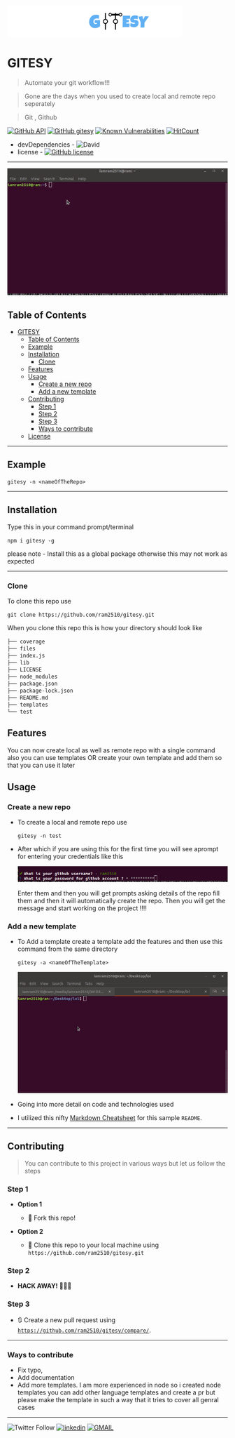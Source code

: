 
![gitesy logo](files/LogoMakr_4LW8VJ.png)


# GITESY

> Automate your git workflow!!!

> Gone are the days when you used to create local and remote repo seperately

> Git , Github

[![GitHub API](https://img.shields.io/badge/GitHub-API-teal.svg?style=flat&logo=github)](https://developer.github.com/v3/) [![GitHub gitesy](https://img.shields.io/badge/gitesy-blue.svg?style=flat&logo=github)](https://gitesy.com/) [![Known Vulnerabilities](https://snyk.io/test/github/ram2510/gitesy/badge.svg?targetFile=package.json)](https://snyk.io/test/github/ram2510/gitesy?targetFile=package.json) 
[![HitCount](https://hits.dwyl.com/ram2510/gitesy.svg)](https://hits.dwyl.com/ram2510/gitesy)

- devDependencies - ![David](https://img.shields.io/david/dev/ram2510/gitesy.svg?style=flat-square)
- license - [![GitHub license](https://img.shields.io/github/license/ram2510/gitesy.svg?style=flat&logo=github)](https://github.com/ram2510/gitesy/blob/master/LICENSE)

<hr>


![gitesy demo](files/gitesy.gif)

## Table of Contents 


- [GITESY](#gitesy)
  - [Table of Contents](#table-of-contents)
  - [Example](#example)
  - [Installation](#installation)
    - [Clone](#clone)
  - [Features](#features)
  - [Usage](#usage)
    - [Create a new repo](#create-a-new-repo)
    - [Add a new template](#add-a-new-template)
  - [Contributing](#contributing)
    - [Step 1](#step-1)
    - [Step 2](#step-2)
    - [Step 3](#step-3)
    - [Ways to contribute](#ways-to-contribute)
  - [License](#license)


---

## Example 

```
gitesy -n <nameOfTheRepo> 

```

---


## Installation

Type this in your command prompt/terminal

```
npm i gitesy -g
```

please note - Install this as a global package otherwise this may not work as expected

---

### Clone
To clone this repo use

```
git clone https://github.com/ram2510/gitesy.git
```

When you clone this repo this is how your directory should look like
  ```
  ├── coverage
  ├── files
  ├── index.js
  ├── lib
  ├── LICENSE
  ├── node_modules
  ├── package.json
  ├── package-lock.json
  ├── README.md
  ├── templates
  └── test
  ```


## Features

You can now create local as well as remote repo with a single command also you can use templates OR create your own template and add them 
so that you can use it later 

## Usage 

### Create a new repo
- To create a local and remote repo use
  ```
  gitesy -n test
  ```

- After which if you are using this for the first time you will see aprompt for entering your credentials like this
  
  ![creds demo](files/creds.png)

  Enter them and then you will get prompts asking details of the repo fill them and then it will automatically create the repo. Then you will get the message and start working on the project !!!!


### Add a new template
- To Add a template create a template add the features and then use this command from the same directory
  ```
  gitesy -a <nameOfTheTemplate>
  ```
  ![create template demo](files/template.gif)



- Going into more detail on code and technologies used
- I utilized this nifty <a href="https://github.com/adam-p/markdown-here/wiki/Markdown-Cheatsheet" target="_blank">Markdown Cheatsheet</a> for this sample `README`.

---

## Contributing

> You can contribute to this project in various ways but let us follow the steps

### Step 1

- **Option 1**
    - 🍴 Fork this repo!

- **Option 2**
    - 👯 Clone this repo to your local machine using `https://github.com/ram2510/gitesy.git`

### Step 2

- **HACK AWAY!** 🔨🔨🔨

### Step 3

- 🔃 Create a new pull request using <a href="https://github.com/ram2510/gitesy/compare/" target="_blank">`https://github.com/ram2510/gitesy/compare/`</a>.

---

### Ways to contribute
- Fix typo,
- Add documentation
- Add more templates. I am more experienced in node so i created node templates you can add other language templates and create a pr but please make the template in such a way that it tries to cover all genral cases

---



![Twitter Follow](https://img.shields.io/twitter/follow/codingpanda25.svg?label=Follow&style=social)
 [![linkedin](https://img.shields.io/badge/connect%20with%20me-linkedIn-green.svg?style=for-the-badge&logo=appveyor)](https://www.linkedin.com/in/iamram2510) [![GMAIL](https://img.shields.io/static/v1.svg?label=send&message=iamram2510@ieee.org&color=red&logo=gmail&style=social)](https://www.github.com/ram2510) 
